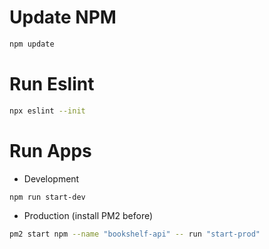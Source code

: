 # Update NPM

```bash
npm update
```

# Run Eslint

```bash
npx eslint --init
```

# Run Apps

- Development

```bash
npm run start-dev
```

- Production (install PM2 before)

```bash
pm2 start npm --name "bookshelf-api" -- run "start-prod" 
```
